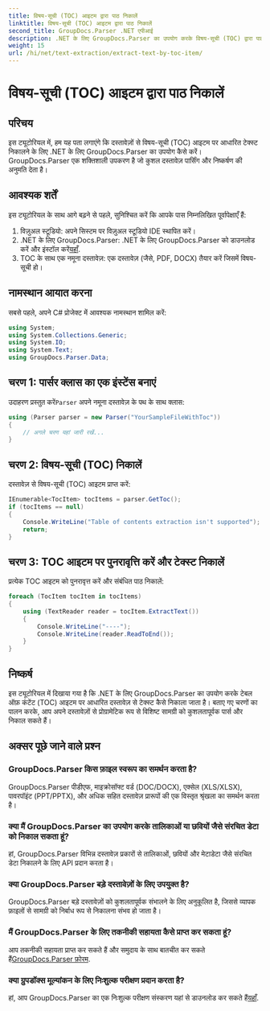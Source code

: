 ```yaml
---
title: विषय-सूची (TOC) आइटम द्वारा पाठ निकालें
linktitle: विषय-सूची (TOC) आइटम द्वारा पाठ निकालें
second_title: GroupDocs.Parser .NET एपीआई
description: .NET के लिए GroupDocs.Parser का उपयोग करके विषय-सूची (TOC) द्वारा पाठ निकालें। संरचित डेटा निष्कर्षण के लिए कुशल दस्तावेज़ पार्सिंग तकनीक सीखें।
weight: 15
url: /hi/net/text-extraction/extract-text-by-toc-item/
---
```


# विषय-सूची (TOC) आइटम द्वारा पाठ निकालें

## परिचय
इस ट्यूटोरियल में, हम यह पता लगाएंगे कि दस्तावेज़ों से विषय-सूची (TOC) आइटम पर आधारित टेक्स्ट निकालने के लिए .NET के लिए GroupDocs.Parser का उपयोग कैसे करें। GroupDocs.Parser एक शक्तिशाली उपकरण है जो कुशल दस्तावेज़ पार्सिंग और निष्कर्षण की अनुमति देता है।
## आवश्यक शर्तें
इस ट्यूटोरियल के साथ आगे बढ़ने से पहले, सुनिश्चित करें कि आपके पास निम्नलिखित पूर्वापेक्षाएँ हैं:
1. विज़ुअल स्टूडियो: अपने सिस्टम पर विज़ुअल स्टूडियो IDE स्थापित करें।
2.  .NET के लिए GroupDocs.Parser: .NET के लिए GroupDocs.Parser को डाउनलोड करें और इंस्टॉल करें[यहाँ](https://releases.groupdocs.com/parser/net/).
3. TOC के साथ एक नमूना दस्तावेज़: एक दस्तावेज़ (जैसे, PDF, DOCX) तैयार करें जिसमें विषय-सूची हो।

## नामस्थान आयात करना
सबसे पहले, अपने C# प्रोजेक्ट में आवश्यक नामस्थान शामिल करें:
```csharp
using System;
using System.Collections.Generic;
using System.IO;
using System.Text;
using GroupDocs.Parser.Data;
```
## चरण 1: पार्सर क्लास का एक इंस्टेंस बनाएं
 उदाहरण प्रस्तुत करें`Parser` अपने नमूना दस्तावेज़ के पथ के साथ क्लास:
```csharp
using (Parser parser = new Parser("YourSampleFileWithToc"))
{
    // अगले चरण यहां जारी रखें...
}
```
## चरण 2: विषय-सूची (TOC) निकालें
दस्तावेज़ से विषय-सूची (TOC) आइटम प्राप्त करें:
```csharp
IEnumerable<TocItem> tocItems = parser.GetToc();
if (tocItems == null)
{
    Console.WriteLine("Table of contents extraction isn't supported");
    return;
}
```
## चरण 3: TOC आइटम पर पुनरावृत्ति करें और टेक्स्ट निकालें
प्रत्येक TOC आइटम को पुनरावृत्त करें और संबंधित पाठ निकालें:
```csharp
foreach (TocItem tocItem in tocItems)
{
    using (TextReader reader = tocItem.ExtractText())
    {
        Console.WriteLine("----");
        Console.WriteLine(reader.ReadToEnd());
    }
}
```

## निष्कर्ष
इस ट्यूटोरियल में दिखाया गया है कि .NET के लिए GroupDocs.Parser का उपयोग करके टेबल ऑफ़ कंटेंट (TOC) आइटम पर आधारित दस्तावेज़ से टेक्स्ट कैसे निकाला जाता है। बताए गए चरणों का पालन करके, आप अपने दस्तावेज़ों से प्रोग्रामेटिक रूप से विशिष्ट सामग्री को कुशलतापूर्वक पार्स और निकाल सकते हैं।

## अक्सर पूछे जाने वाले प्रश्न
### GroupDocs.Parser किस फ़ाइल स्वरूप का समर्थन करता है?
GroupDocs.Parser पीडीएफ, माइक्रोसॉफ्ट वर्ड (DOC/DOCX), एक्सेल (XLS/XLSX), पावरपॉइंट (PPT/PPTX), और अधिक सहित दस्तावेज़ प्रारूपों की एक विस्तृत श्रृंखला का समर्थन करता है।
### क्या मैं GroupDocs.Parser का उपयोग करके तालिकाओं या छवियों जैसे संरचित डेटा को निकाल सकता हूं?
हां, GroupDocs.Parser विभिन्न दस्तावेज़ प्रकारों से तालिकाओं, छवियों और मेटाडेटा जैसे संरचित डेटा निकालने के लिए API प्रदान करता है।
### क्या GroupDocs.Parser बड़े दस्तावेज़ों के लिए उपयुक्त है?
GroupDocs.Parser बड़े दस्तावेज़ों को कुशलतापूर्वक संभालने के लिए अनुकूलित है, जिससे व्यापक फ़ाइलों से सामग्री को निर्बाध रूप से निकालना संभव हो जाता है।
### मैं GroupDocs.Parser के लिए तकनीकी सहायता कैसे प्राप्त कर सकता हूं?
 आप तकनीकी सहायता प्राप्त कर सकते हैं और समुदाय के साथ बातचीत कर सकते हैं[GroupDocs.Parser फ़ोरम](https://forum.groupdocs.com/c/parser/17).
### क्या ग्रुपडॉक्स मूल्यांकन के लिए निःशुल्क परीक्षण प्रदान करता है?
हां, आप GroupDocs.Parser का एक निःशुल्क परीक्षण संस्करण यहां से डाउनलोड कर सकते हैं[यहाँ](https://releases.groupdocs.com/).